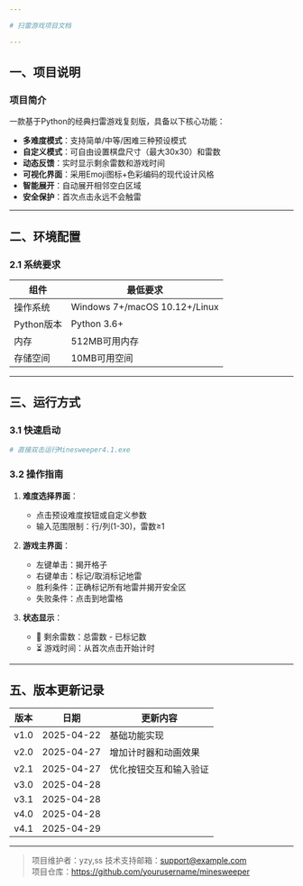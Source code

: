 ```yaml
---

# 扫雷游戏项目文档

---
```


## 一、项目说明

### 项目简介
一款基于Python的经典扫雷游戏复刻版，具备以下核心功能：
- **多难度模式**：支持简单/中等/困难三种预设模式
- **自定义模式**：可自由设置棋盘尺寸（最大30x30）和雷数
- **动态反馈**：实时显示剩余雷数和游戏时间
- **可视化界面**：采用Emoji图标+色彩编码的现代设计风格
- **智能展开**：自动展开相邻空白区域
- **安全保护**：首次点击永远不会触雷

---

## 二、环境配置

### 2.1 系统要求
| 组件         | 最低要求                          |
|--------------|----------------------------------|
| 操作系统     | Windows 7+/macOS 10.12+/Linux    |
| Python版本   | Python 3.6+                      |
| 内存         | 512MB可用内存                    |
| 存储空间     | 10MB可用空间                     |

---

## 三、运行方式

### 3.1 快速启动
```bash
# 直接双击运行Minesweeper4.1.exe
```

### 3.2 操作指南
1. **难度选择界面**：
   - 点击预设难度按钮或自定义参数
   - 输入范围限制：行/列(1-30)，雷数≥1

2. **游戏主界面**：
   - 左键单击：揭开格子
   - 右键单击：标记/取消标记地雷
   - 胜利条件：正确标记所有地雷并揭开安全区
   - 失败条件：点击到地雷格

3. **状态显示**：
   - 🚩 剩余雷数：总雷数 - 已标记数
   - ⏳ 游戏时间：从首次点击开始计时

---

## 五、版本更新记录
| 版本   | 日期       | 更新内容                     |
|--------|------------|------------------------------|
| v1.0 | 2025-04-22 | 基础功能实现                 |
| v2.0 | 2025-04-27 | 增加计时器和动画效果         |
| v2.1 | 2025-04-27 | 优化按钮交互和输入验证       |
| v3.0 | 2025-04-28 |  |
| v3.1 | 2025-04-28 |
| v4.0 | 2025-04-28 |
| v4.1 | 2025-04-29 |

---

> 项目维护者：yzy,ss 
> 技术支持邮箱：support@example.com  
> 项目仓库：https://github.com/yourusername/minesweeper
